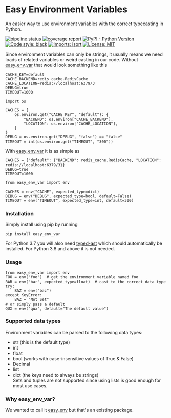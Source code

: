# Easy Environment Variables

An easier way to use environment variables with the correct typecasting in Python.

[![pipeline status](https://gitlab.geekeno.com/utils/easy-env/badges/main/pipeline.svg)](https://gitlab.geekeno.com/utils/easy-env/-/commits/main)
[![coverage report](https://gitlab.geekeno.com/utils/easy-env/badges/main/coverage.svg)](https://gitlab.geekeno.com/utils/easy-env/-/commits/main)
[![PyPI - Python Version](https://img.shields.io/pypi/pyversions/easy-env-var)](https://pypi.org/project/easy-env-var/)
[![Code style: black](https://img.shields.io/badge/code%20style-black-000000.svg)](https://github.com/psf/black)
[![Imports: isort](https://img.shields.io/badge/%20imports-isort-%231674b1?style=flat&labelColor=ef8336)](https://pycqa.github.io/isort/)
[![License: MIT](https://img.shields.io/badge/License-MIT-green)](https://gitlab.geekeno.com/utils/easy-env/-/blob/main/LICENSE)


Since environment variables can only be strings, it usually means we need loads of 
related variables or weird casting in our code. Without [easy_env_var][easy_env_var] that would
look something like this

```.env
CACHE_KEY=default
CACHE_BACKEND=redis_cache.RedisCache
CACHE_LOCATION=redis://localhost:6379/3
DEBUG=true
TIMEOUT=1000
```
```pythonstub
import os

CACHES = {
    os.environ.get("CACHE_KEY", "default"): {
        "BACKEND": os.environ["CACHE_BACKEND"],
        "LOCATION": os.environ["CACHE_LOCATION"],
    }
}
DEBUG = os.environ.get("DEBUG", "false") == "false"
TIMEOUT = int(os.environ.get("TIMEOUT", "300"))
```

With [easy_env_var][easy_env_var] it is as simple as
```.env
CACHES = {"default": {"BACKEND": redis_cache.RedisCache, "LOCATION": redis://localhost:6379/3}}
DEBUG=true
TIMEOUT=1000
```
```pythonstub
from easy_env_var import env

CACHES = env("CACHE", expected_type=dict)
DEBUG = env("DEBUG", expected_type=bool, default=False)
TIMEOUT = env("TIMEOUT", expected_type=int, default=300)
```

### Installation
Simply install using pip by running
```
pip install easy_env_var
```
For Python 3.7 you will also need [typed-ast](https://pypi.org/project/typed-ast/) which
should automatically be installed. For Python 3.8 and above it is not needed.

### Usage
```pythonstub
from easy_env_var import env
FOO = env("foo")  # get the environment variable named foo
BAR = env("bar", expected_type=float)  # cast to the correct data type
try:
    BAZ = env("baz")
except KeyError:
    BAZ = "Not Set"
# or simply pass a default
QUX = env("qux", default="The default value")
```

### Supported data types
Environment variables can be parsed to the following data types: 
* str (this is the default type)
* int
* float
* bool (works with case-insensitive values of True & False)
* Decimal
* list
* dict (the keys need to always be strings)                               
Sets and tuples are not supported since using lists is good enough for most use cases.

### Why easy_env_var?
We wanted to call it [easy_env](https://pypi.org/project/easy-env/) but that's an
existing package.

[easy_env_var]: https://gitlab.geekeno.com/utils/easy-env/
